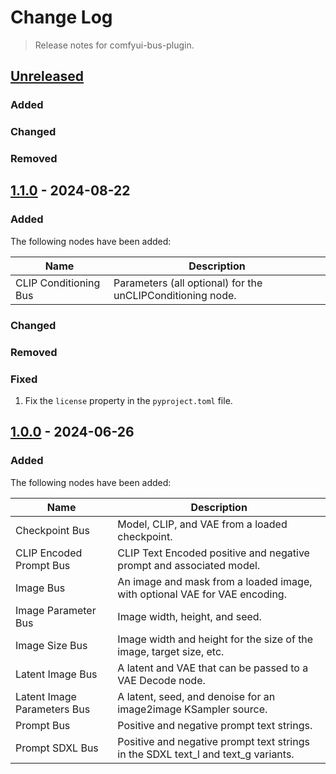 # Change Log
> Release notes for comfyui-bus-plugin.

## [Unreleased]

### Added

### Changed

### Removed

## [1.1.0] - 2024-08-22

### Added

The following nodes have been added:

| Name                        | Description                                                                       |
|-----------------------------|-----------------------------------------------------------------------------------|
| CLIP Conditioning Bus       | Parameters (all optional) for the unCLIPConditioning node.                        |

### Changed

### Removed

### Fixed

1. Fix the `license` property in the `pyproject.toml` file.

## [1.0.0] - 2024-06-26

### Added

The following nodes have been added:

| Name                        | Description                                                                       |
|-----------------------------|-----------------------------------------------------------------------------------|
| Checkpoint Bus              | Model, CLIP, and VAE from a loaded checkpoint.                                    |
| CLIP Encoded Prompt Bus     | CLIP Text Encoded positive and negative prompt and associated model.              |
| Image Bus                   | An image and mask from a loaded image, with optional VAE for VAE encoding.        |
| Image Parameter Bus         | Image width, height, and seed.                                                    |
| Image Size Bus              | Image width and height for the size of the image, target size, etc.               |
| Latent Image Bus            | A latent and VAE that can be passed to a VAE Decode node.                         |
| Latent Image Parameters Bus | A latent, seed, and denoise for an image2image KSampler source.                   |
| Prompt Bus                  | Positive and negative prompt text strings.                                        |
| Prompt SDXL Bus             | Positive and negative prompt text strings in the SDXL text_l and text_g variants. |

[Unreleased]: https://github.com/rhdunn/comfyui-bus-plugin/compare/1.1.0...HEAD
[1.1.0]: https://github.com/rhdunn/comfyui-bus-plugin/releases/tag/1.1.0
[1.0.0]: https://github.com/rhdunn/comfyui-bus-plugin/releases/tag/1.0.0
